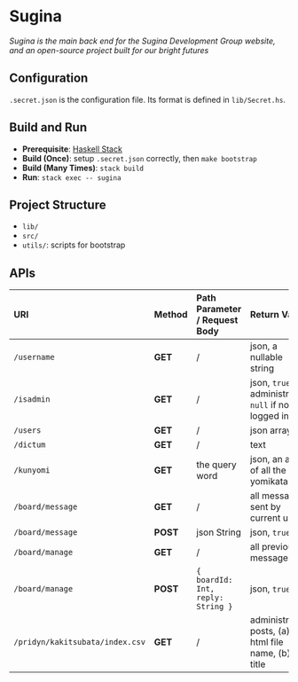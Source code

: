 # Sugina

_Sugina is the main back end for the Sugina Development Group website, and an open-source project built for our bright futures_

## Configuration

`.secret.json` is the configuration file. Its format is defined in `lib/Secret.hs`.

## Build and Run

* **Prerequisite**: [Haskell Stack](https://www.haskellstack.org/)
* **Build (Once)**: setup `.secret.json` correctly, then `make bootstrap`
* **Build (Many Times)**: `stack build`
* **Run**: `stack exec -- sugina`

## Project Structure

* `lib/`
* `src/`
* `utils/`: scripts for bootstrap

## APIs

| URI | Method | Path Parameter / Request Body | Return Value | Defined in | Auth |
| :- | :- | :- | :- | :- | :- |
| `/username` | **GET** | / | json, a nullable string | `src/Handler/UserName.hs` | / |
| `/isadmin` | **GET** | / | json, `true` if is administrator, `null` if not logged in | `src/Handler/IsAdmin.hs` | / |
| `/users` | **GET** | / | json array | `src/Handler/Users.hs` | Admin |
| `/dictum` | **GET** | / | text | `src/Handler/Dictum.hs` | / |
| `/kunyomi` | **GET** | the query word | json, an array of all the yomikata | `src/Handler/Kunyomi.hs` | / |
| `/board/message` | **GET** | / | all messages sent by current user | `src/Handler/Board.hs` | User |
| `/board/message` | **POST** | json String | json, `true` | `src/Handler/Board.hs` | User |
| `/board/manage` | **GET** | / | all previous messages | `src/Handler/Board.hs` | Admin |
| `/board/manage` | **POST** | `{ boardId: Int, reply: String }` | json, `true` | `src/Handler/Board.hs` | Admin |
| `/pridyn/kakitsubata/index.csv` | **GET** | / | administrator posts, (a) html file name, (b) title | `~/path/to/pridyn/kakitsubata/Makefile` | Admin |

